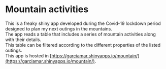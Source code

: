 # Mountain activities
This is a freaky shiny app developed during the Covid-19 lockdown period
designed to plan my next outings in the mountains.  
The app reads a table that includes a series of mountain activities along with their details.  
This table can be filtered according to the different properties of the listed outings.  
This app is hosted in [https://garciamar.shinyapps.io/mountain/](https://garciamar.shinyapps.io/mountain/).
